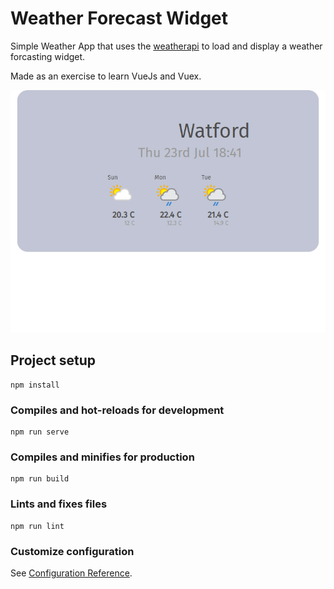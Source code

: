 # Weather Forecast Widget

Simple Weather App that uses the [weatherapi](https://weatherapi.com) to load 
and display a weather forcasting widget.

Made as an exercise to learn VueJs and Vuex.

![Demo of the widget](readme_resources/demo.gif)

## Project setup
```
npm install
```

### Compiles and hot-reloads for development
```
npm run serve
```

### Compiles and minifies for production
```
npm run build
```

### Lints and fixes files
```
npm run lint
```

### Customize configuration
See [Configuration Reference](https://cli.vuejs.org/config/).
